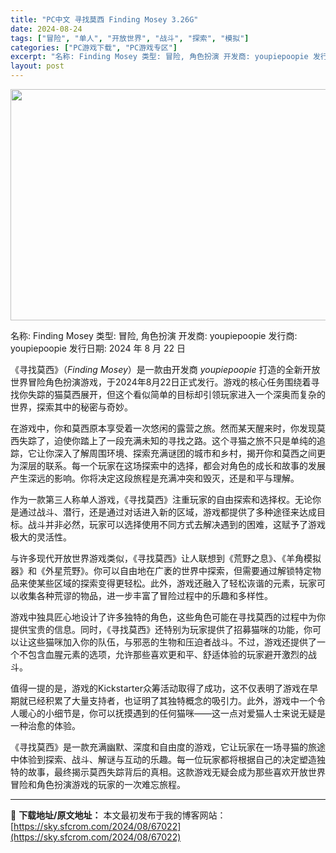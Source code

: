 ```yaml
---
title: "PC中文 寻找莫西 Finding Mosey 3.26G"
date: 2024-08-24
tags: ["冒险", "单人", "开放世界", "战斗", "探索", "模拟"]
categories: ["PC游戏下载", "PC游戏专区"]
excerpt: "名称: Finding Mosey 类型: 冒险, 角色扮演 开发商: youpiepoopie 发行商: youpiepoopie 发行日期: 2024 年 8 月 22 日 《寻找莫西》（*Finding Mosey*）是一款由开发商 *youpiepoopie* 打造的全新开放世界冒险角色扮演&hellip;"
layout: post
---
```


<img class="aligncenter size-full wp-image-67023" src="https://sky.sfcrom.com/wp-content/uploads/2024/08/2024082401531679.webp" alt="" width="660" height="370" />

名称: Finding Mosey
类型: 冒险, 角色扮演
开发商: youpiepoopie
发行商: youpiepoopie
发行日期: 2024 年 8 月 22 日

《寻找莫西》（*Finding Mosey*）是一款由开发商 *youpiepoopie* 打造的全新开放世界冒险角色扮演游戏，于2024年8月22日正式发行。游戏的核心任务围绕着寻找你失踪的猫莫西展开，但这个看似简单的目标却引领玩家进入一个深奥而复杂的世界，探索其中的秘密与奇妙。

在游戏中，你和莫西原本享受着一次悠闲的露营之旅。然而某天醒来时，你发现莫西失踪了，迫使你踏上了一段充满未知的寻找之路。这个寻猫之旅不只是单纯的追踪，它让你深入了解周围环境、探索充满谜团的城市和乡村，揭开你和莫西之间更为深层的联系。每一个玩家在这场探索中的选择，都会对角色的成长和故事的发展产生深远的影响。你将决定这段旅程是充满冲突和毁灭，还是和平与理解。

作为一款第三人称单人游戏，《寻找莫西》注重玩家的自由探索和选择权。无论你是通过战斗、潜行，还是通过对话进入新的区域，游戏都提供了多种途径来达成目标。战斗并非必然，玩家可以选择使用不同方式去解决遇到的困难，这赋予了游戏极大的灵活性。

与许多现代开放世界游戏类似，《寻找莫西》让人联想到《荒野之息》、《羊角模拟器》和《外星荒野》。你可以自由地在广袤的世界中探索，但需要通过解锁特定物品来使某些区域的探索变得更轻松。此外，游戏还融入了轻松诙谐的元素，玩家可以收集各种荒谬的物品，进一步丰富了冒险过程中的乐趣和多样性。

游戏中独具匠心地设计了许多独特的角色，这些角色可能在寻找莫西的过程中为你提供宝贵的信息。同时，《寻找莫西》还特别为玩家提供了招募猫咪的功能，你可以让这些猫咪加入你的队伍，与邪恶的生物和压迫者战斗。不过，游戏还提供了一个不包含血腥元素的选项，允许那些喜欢更和平、舒适体验的玩家避开激烈的战斗。

值得一提的是，游戏的Kickstarter众筹活动取得了成功，这不仅表明了游戏在早期就已经积累了大量支持者，也证明了其独特概念的吸引力。此外，游戏中一个令人暖心的小细节是，你可以抚摸遇到的任何猫咪——这一点对爱猫人士来说无疑是一种治愈的体验。

《寻找莫西》是一款充满幽默、深度和自由度的游戏，它让玩家在一场寻猫的旅途中体验到探索、战斗、解谜与互动的乐趣。每一位玩家都将根据自己的决定塑造独特的故事，最终揭示莫西失踪背后的真相。这款游戏无疑会成为那些喜欢开放世界冒险和角色扮演游戏的玩家的一次难忘旅程。

---
📖 **下载地址/原文地址：** 本文最初发布于我的博客网站：[https://sky.sfcrom.com/2024/08/67022](https://sky.sfcrom.com/2024/08/67022)
